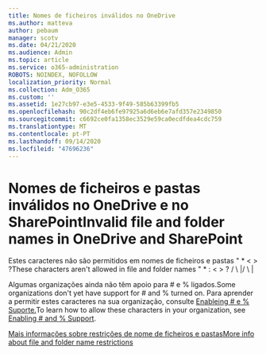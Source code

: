 ```yaml
---
title: Nomes de ficheiros inválidos no OneDrive
ms.author: matteva
author: pebaum
manager: scotv
ms.date: 04/21/2020
ms.audience: Admin
ms.topic: article
ms.service: o365-administration
ROBOTS: NOINDEX, NOFOLLOW
localization_priority: Normal
ms.collection: Adm_O365
ms.custom: ''
ms.assetid: 1e27cb97-e3e5-4533-9f49-585b63399fb5
ms.openlocfilehash: 90c2df4eb6fe97925a6d6eb6e7afd357e2349850
ms.sourcegitcommit: c6692ce0fa1358ec3529e59ca0ecdfdea4cdc759
ms.translationtype: MT
ms.contentlocale: pt-PT
ms.lasthandoff: 09/14/2020
ms.locfileid: "47696236"
---
```

# <a name="invalid-file-and-folder-names-in-onedrive-and-sharepoint"></a><span data-ttu-id="cfe30-102">Nomes de ficheiros e pastas inválidos no OneDrive e no SharePoint</span><span class="sxs-lookup"><span data-stu-id="cfe30-102">Invalid file and folder names in OneDrive and SharePoint</span></span>

<span data-ttu-id="cfe30-103">Estes caracteres não são permitidos em nomes de ficheiros e pastas " \* \< \> ?</span><span class="sxs-lookup"><span data-stu-id="cfe30-103">These characters aren't allowed in file and folder names " \* : \< \> ?</span></span> <span data-ttu-id="cfe30-104">/ \ |</span><span class="sxs-lookup"><span data-stu-id="cfe30-104">/ \ |</span></span> 
  
<span data-ttu-id="cfe30-105">Algumas organizações ainda não têm apoio para # e % ligados.</span><span class="sxs-lookup"><span data-stu-id="cfe30-105">Some organizations don't yet have support for # and % turned on.</span></span> <span data-ttu-id="cfe30-106">Para aprender a permitir estes caracteres na sua organização, consulte [Enableing # e % Suporte.](https://go.microsoft.com/fwlink/?linkid=862611)</span><span class="sxs-lookup"><span data-stu-id="cfe30-106">To learn how to allow these characters in your organization, see [Enabling # and % Support](https://go.microsoft.com/fwlink/?linkid=862611).</span></span> 
  
[<span data-ttu-id="cfe30-107">Mais informações sobre restrições de nome de ficheiros e pastas</span><span class="sxs-lookup"><span data-stu-id="cfe30-107">More info about file and folder name restrictions</span></span>](https://go.microsoft.com/fwlink/?linkid=866430)
  

